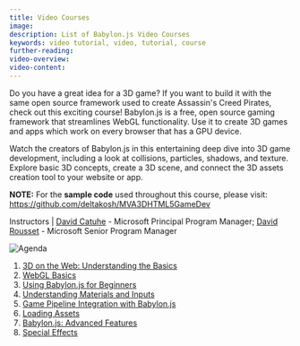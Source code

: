```yaml
---
title: Video Courses
image: 
description: List of Babylon.js Video Courses
keywords: video tutorial, video, tutorial, course
further-reading:
video-overview:
video-content:
---
```


Do you have a great idea for a 3D game? If you want to build it with the same open source framework used to create Assassin's Creed Pirates, check out this exciting course! Babylon.js is a free, open source gaming framework that streamlines WebGL functionality. Use it to create 3D games and apps which work on every browser that has a GPU device.

Watch the creators of Babylon.js in this entertaining deep dive into 3D game development, including a look at collisions, particles, shadows, and texture. Explore basic 3D concepts, create a 3D scene, and connect the 3D assets creation tool to your website or app.

**NOTE:** For the **sample code** used throughout this course, please visit: https://github.com/deltakosh/MVA3DHTML5GameDev

Instructors | [David Catuhe](https://twitter.com/deltakosh) - Microsoft Principal Program Manager; [David Rousset](https://twitter.com/davrous) - Microsoft Senior Program Manager

<img src="http://az612410.vo.msecnd.net/wwwbabylonjs/doc/agendavideoscourse.jpg" alt="Agenda"/>

1. [3D on the Web: Understanding the Basics](/How_To/Videos/3D_on_the_Web_Understanding_the_Basics)
2. [WebGL Basics](/How_To/Videos/WebGL_Basics)
3. [Using Babylon.js for Beginners](/How_To/Videos/Using_Babylon.js_for_Beginners)
4. [Understanding Materials and Inputs](/How_To/Videos/Understanding_Materials_and_Inputs)
5. [Game Pipeline Integration with Babylon.js](/How_To/Videos/Game_Pipeline_Integration_with_Babylon.js)
6. [Loading Assets](/How_To/Videos/Game_Pipeline_Integration_with_Babylon.js)
7. [Babylon.js: Advanced Features](/How_To/Videos/Babylon.js_Advanced_Features)
8. [Special Effects](/How_To/Videos/Special_Effects)
